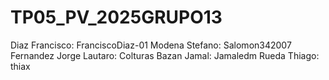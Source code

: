 # TP05_PV_2025GRUPO13
Diaz Francisco: FranciscoDiaz-01
Modena Stefano: Salomon342007
Fernandez Jorge Lautaro: Colturas
Bazan Jamal: Jamaledm
Rueda Thiago: thiax